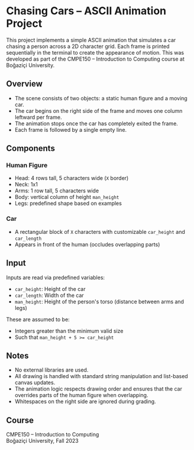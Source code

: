 # Chasing Cars – ASCII Animation Project

This project implements a simple ASCII animation that simulates a car chasing a person across a 2D character grid. Each frame is printed sequentially in the terminal to create the appearance of motion. This was developed as part of the CMPE150 – Introduction to Computing course at Boğaziçi University.

## Overview

- The scene consists of two objects: a static human figure and a moving car.
- The car begins on the right side of the frame and moves one column leftward per frame.
- The animation stops once the car has completely exited the frame.
- Each frame is followed by a single empty line.

## Components

### Human Figure
- Head: 4 rows tall, 5 characters wide (`X` border)
- Neck: 1x1
- Arms: 1 row tall, 5 characters wide
- Body: vertical column of height `man_height`
- Legs: predefined shape based on examples

### Car
- A rectangular block of `X` characters with customizable `car_height` and `car_length`
- Appears in front of the human (occludes overlapping parts)

## Input

Inputs are read via predefined variables:

- `car_height`: Height of the car
- `car_length`: Width of the car
- `man_height`: Height of the person's torso (distance between arms and legs)

These are assumed to be:
- Integers greater than the minimum valid size
- Such that `man_height + 5 >= car_height`

## Notes

- No external libraries are used.
- All drawing is handled with standard string manipulation and list-based canvas updates.
- The animation logic respects drawing order and ensures that the car overrides parts of the human figure when overlapping.
- Whitespaces on the right side are ignored during grading.

## Course

CMPE150 – Introduction to Computing  
Boğaziçi University, Fall 2023
